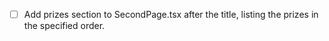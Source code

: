 - [ ] Add prizes section to SecondPage.tsx after the title, listing the prizes in the specified order.
